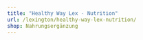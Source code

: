 ```yaml
---
title: "Healthy Way Lex - Nutrition"
url: /lexington/healthy-way-lex-nutrition/
shop: Nahrungsergänzung
---
```

